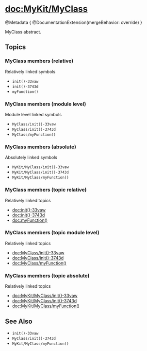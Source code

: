 # <doc:MyKit/MyClass>

@Metadata {
   @DocumentationExtension(mergeBehavior: override)
}

MyClass abstract.

## Topics

### MyClass members (relative)

Relatively linked symbols

 - ``init()-33vaw``
 - ``init()-3743d``
 - ``myFunction()``

### MyClass members (module level)

Module level linked symbols

 - ``MyClass/init()-33vaw``
 - ``MyClass/init()-3743d``
 - ``MyClass/myFunction()``

### MyClass members (absolute)

Absolutely linked symbols

 - ``MyKit/MyClass/init()-33vaw``
 - ``MyKit/MyClass/init()-3743d``
 - ``MyKit/MyClass/myFunction()``

### MyClass members (topic relative)

Relatively linked topics

 - <doc:init()-33vaw>
 - <doc:init()-3743d>
 - <doc:myFunction()>

### MyClass members (topic module level)

Relatively linked topics

 - <doc:MyClass/init()-33vaw>
 - <doc:MyClass/init()-3743d>
 - <doc:MyClass/myFunction()>

### MyClass members (topic absolute)

Relatively linked topics

 - <doc:MyKit/MyClass/init()-33vaw>
 - <doc:MyKit/MyClass/init()-3743d>
 - <doc:MyKit/MyClass/myFunction()>


## See Also

 - ``init()-33vaw``
 - ``MyClass/init()-3743d``
 - ``MyKit/MyClass/myFunction()``

<!-- Copyright (c) 2021 Apple Inc and the Swift Project authors. All Rights Reserved. -->
